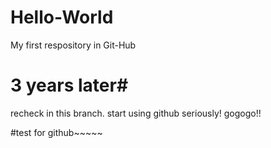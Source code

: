 # Hello-World
My first respository in Git-Hub

# 3 years later#
recheck in this branch.
start using github seriously!
gogogo!!


#test for github~~~~~
